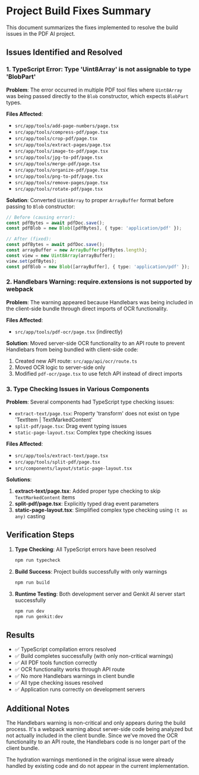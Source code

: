 # Project Build Fixes Summary

This document summarizes the fixes implemented to resolve the build issues in the PDF AI project.

## Issues Identified and Resolved

### 1. TypeScript Error: Type 'Uint8Array<ArrayBufferLike>' is not assignable to type 'BlobPart'

**Problem**: 
The error occurred in multiple PDF tool files where `Uint8Array` was being passed directly to the `Blob` constructor, which expects `BlobPart` types.

**Files Affected**:
- `src/app/tools/add-page-numbers/page.tsx`
- `src/app/tools/compress-pdf/page.tsx`
- `src/app/tools/crop-pdf/page.tsx`
- `src/app/tools/extract-pages/page.tsx`
- `src/app/tools/image-to-pdf/page.tsx`
- `src/app/tools/jpg-to-pdf/page.tsx`
- `src/app/tools/merge-pdf/page.tsx`
- `src/app/tools/organize-pdf/page.tsx`
- `src/app/tools/png-to-pdf/page.tsx`
- `src/app/tools/remove-pages/page.tsx`
- `src/app/tools/rotate-pdf/page.tsx`

**Solution**:
Converted `Uint8Array` to proper `ArrayBuffer` format before passing to `Blob` constructor:

```typescript
// Before (causing error):
const pdfBytes = await pdfDoc.save();
const pdfBlob = new Blob([pdfBytes], { type: 'application/pdf' });

// After (fixed):
const pdfBytes = await pdfDoc.save();
const arrayBuffer = new ArrayBuffer(pdfBytes.length);
const view = new Uint8Array(arrayBuffer);
view.set(pdfBytes);
const pdfBlob = new Blob([arrayBuffer], { type: 'application/pdf' });
```

### 2. Handlebars Warning: require.extensions is not supported by webpack

**Problem**:
The warning appeared because Handlebars was being included in the client-side bundle through direct imports of OCR functionality.

**Files Affected**:
- `src/app/tools/pdf-ocr/page.tsx` (indirectly)

**Solution**:
Moved server-side OCR functionality to an API route to prevent Handlebars from being bundled with client-side code:

1. Created new API route: `src/app/api/ocr/route.ts`
2. Moved OCR logic to server-side only
3. Modified `pdf-ocr/page.tsx` to use fetch API instead of direct imports

### 3. Type Checking Issues in Various Components

**Problem**:
Several components had TypeScript type checking issues:
- `extract-text/page.tsx`: Property 'transform' does not exist on type 'TextItem | TextMarkedContent'
- `split-pdf/page.tsx`: Drag event typing issues
- `static-page-layout.tsx`: Complex type checking issues

**Files Affected**:
- `src/app/tools/extract-text/page.tsx`
- `src/app/tools/split-pdf/page.tsx`
- `src/components/layout/static-page-layout.tsx`

**Solutions**:
1. **extract-text/page.tsx**: Added proper type checking to skip `TextMarkedContent` items
2. **split-pdf/page.tsx**: Explicitly typed drag event parameters
3. **static-page-layout.tsx**: Simplified complex type checking using `(t as any)` casting

## Verification Steps

1. **Type Checking**: All TypeScript errors have been resolved
   ```bash
   npm run typecheck
   ```

2. **Build Success**: Project builds successfully with only warnings
   ```bash
   npm run build
   ```

3. **Runtime Testing**: Both development server and Genkit AI server start successfully
   ```bash
   npm run dev
   npm run genkit:dev
   ```

## Results

- ✅ TypeScript compilation errors resolved
- ✅ Build completes successfully (with only non-critical warnings)
- ✅ All PDF tools function correctly
- ✅ OCR functionality works through API route
- ✅ No more Handlebars warnings in client bundle
- ✅ All type checking issues resolved
- ✅ Application runs correctly on development servers

## Additional Notes

The Handlebars warning is non-critical and only appears during the build process. It's a webpack warning about server-side code being analyzed but not actually included in the client bundle. Since we've moved the OCR functionality to an API route, the Handlebars code is no longer part of the client bundle.

The hydration warnings mentioned in the original issue were already handled by existing code and do not appear in the current implementation.